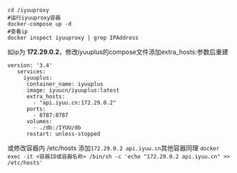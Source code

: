 ```
cd /iyuuproxy
#运行iyuuproxy容器
docker-compose up -d 
#查看ip
docker inspect iyuuproxy | grep IPAddress 
```

如ip为 **172.29.0.2**，修改iyuuplus的compose文件添加extra_hosts:参数后重建
```
version: '3.4'
   services:
     iyuuplus:
      container_name: iyuuplus
      image: iyuucn/iyuuplus:latest
      extra_hosts: 
        - "api.iyuu.cn:172.29.0.2"
      ports:
        - 8787:8787
      volumes:
        - ./db:/IYUU/db
      restart: unless-stopped

```
或修改容器内 /etc/hosts 添加`172.29.0.2 api.iyuu.cn`其他容器同理
``docker exec -it <容器ID或容器名称> /bin/sh -c 'echo "172.29.0.2 api.iyuu.cn" >> /etc/hosts'``


